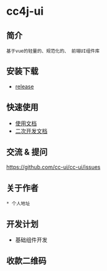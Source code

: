 
# cc4j-ui

## 简介
	基于vue的轻量的、规范化的、 前端UI组件库
## 安装下载
 * [release](https://github.com/cc-ui/cc-ui/releases)

## 快速使用

* [使用文档](./doc/use/README.md)
* [二次开发文档](./doc/dev/README.md)

## 交流 & 提问

https://github.com/cc-ui/cc-ui/issues

## 关于作者

	* 个人地址

## 开发计划

* 基础组件开发

## 收款二维码
